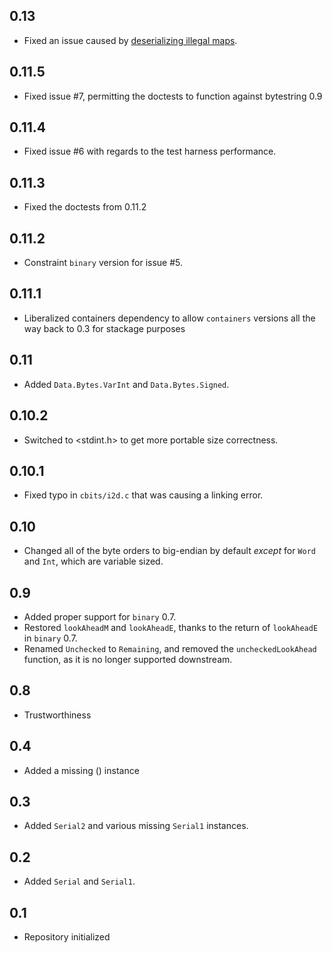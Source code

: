 0.13
----
* Fixed an issue caused by [deserializing illegal maps](http://www.reddit.com/r/haskell/comments/1q4r3b/mindbending_behavior_for_deserialization_in/).

0.11.5
------
* Fixed issue #7, permitting the doctests to function against bytestring 0.9

0.11.4
------
* Fixed issue #6 with regards to the test harness performance.

0.11.3
------
* Fixed the doctests from 0.11.2

0.11.2
------
* Constraint `binary` version for issue #5.

0.11.1
------
* Liberalized containers dependency to allow `containers` versions all the way back to 0.3 for stackage purposes

0.11
----
* Added `Data.Bytes.VarInt` and `Data.Bytes.Signed`.

0.10.2
------
* Switched to <stdint.h> to get more portable size correctness.

0.10.1
------
* Fixed typo in `cbits/i2d.c` that was causing a linking error.

0.10
----
* Changed all of the byte orders to big-endian by default *except* for `Word` and `Int`, which are variable sized.

0.9
-----
* Added proper support for `binary` 0.7.
* Restored `lookAheadM` and `lookAheadE`, thanks to the return of `lookAheadE` in `binary` 0.7.
* Renamed `Unchecked` to `Remaining`, and removed the `uncheckedLookAhead` function, as it is no longer supported downstream.

0.8
-----
* Trustworthiness

0.4
---
* Added a missing () instance

0.3
-----
* Added `Serial2` and various missing `Serial1` instances.

0.2
---
* Added `Serial` and `Serial1`.

0.1
---
* Repository initialized
